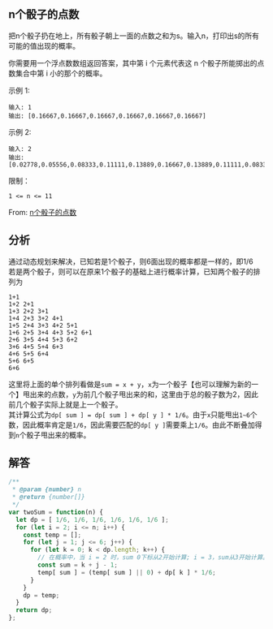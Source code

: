 ## n个骰子的点数
把n个骰子扔在地上，所有骰子朝上一面的点数之和为s。输入n，打印出s的所有可能的值出现的概率。

你需要用一个浮点数数组返回答案，其中第 i 个元素代表这 n 个骰子所能掷出的点数集合中第 i 小的那个的概率。

示例 1:
```
输入: 1
输出: [0.16667,0.16667,0.16667,0.16667,0.16667,0.16667]
```
示例 2:
```
输入: 2
输出: [0.02778,0.05556,0.08333,0.11111,0.13889,0.16667,0.13889,0.11111,0.08333,0.05556,0.02778]
```

限制：
```
1 <= n <= 11
```
From: [n个骰子的点数](https://leetcode-cn.com/problems/nge-tou-zi-de-dian-shu-lcof)

## 分析
通过动态规划来解决，已知若是1个骰子，则6面出现的概率都是一样的，即1/6  
若是两个骰子，则可以在原来1个骰子的基础上进行概率计算，已知两个骰子的排列为
```
1+1
1+2 2+1
1+3 2+2 3+1
1+4 2+3 3+2 4+1
1+5 2+4 3+3 4+2 5+1
1+6 2+5 3+4 4+3 5+2 6+1
2+6 3+5 4+4 5+3 6+2
3+6 4+5 5+4 6+3
4+6 5+5 6+4
5+6 6+5
6+6
```
这里将上面的单个排列看做是`sum = x + y`，`x`为一个骰子【也可以理解为新的一个】甩出来的点数，`y`为前几个骰子甩出来的和，这里由于总的骰子数为2，因此前几个骰子实际上就是上一个骰子。   
其计算公式为`dp[ sum ] = dp[ sum ] + dp[ y ] * 1/6`。由于`x`只能甩出`1~6`个数，因此概率肯定是`1/6`，因此需要匹配的`dp[ y ]`需要乘上`1/6`。由此不断叠加得到`n`个骰子甩出来的概率。

## 解答
```javascript
/**
 * @param {number} n
 * @return {number[]}
 */
var twoSum = function(n) {
  let dp = [ 1/6, 1/6, 1/6, 1/6, 1/6, 1/6 ];
  for (let i = 2; i <= n; i++) {
    const temp = [];
    for (let j = 1; j <= 6; j++) {
      for (let k = 0; k < dp.length; k++) {
        // 在概率中，当 i = 2 时，sum 0下标从2开始计算; i = 3，sum从3开始计算。因此这里直接k + j - 1即可表示从哪个最小和的坐标公式。
        const sum = k + j - 1;
        temp[ sum ] = (temp[ sum ] || 0) + dp[ k ] * 1/6;
      }
    }
    dp = temp;
  }
  return dp;
};
```